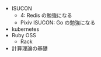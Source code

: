 - ISUCON
  - 4: Redis の勉強になる
  - Pixiv ISUCON: Go の勉強になる
- kubernetes
- Ruby OSS
  - Rack
- 計算理論の基礎
